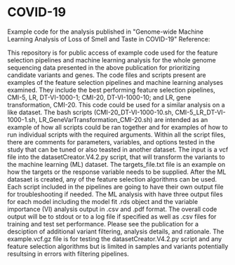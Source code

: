 # COVID-19
Example code for the analysis published in "Genome-wide Machine Learning Analysis of Loss of Smell and Taste in COVID-19" Reference:

This repository is for public access of example code used for the feature selection pipelines and machine learning analysis for the whole genome sequencing data presented in the above publication for prioritizing candidate variants and genes. The code files and scripts present are examples of the feature selection pipelines and machine learning analyses examined. They include the best performing feature selection pipelines, CMI-5, LR, DT-VI-1000-1; CMI-20, DT-VI-1000-10; and LR, gene transformation, CMI-20. This code could be used for a similar analysis on a like dataset. The bash scripts (CMI-20_DT-VI-1000-10.sh, CMI-5_LR_DT-VI-1000-1.sh, LR_GeneVarTransformation_CMI-20.sh) are intended as an example of how all scripts could be ran together and for examples of how to run individual scripts with the required arguments. Within all the script files, there are comments for parameters, variables, and options tested in the study that can be tuned or also teasted in another dataset. The input is a vcf file into the datasetCreator.V4.2.py script, that will transform the variants to the machine learning (ML) dataset. The targets_file.txt file is an example on how the targets or the response variable needs to be supplied. After the ML datasaet is created, any of the feature selection algorithms can be used. Each script included in the pipelines are going to have their own output file for troubleshooting if needed. The ML analysis with have three output files for each model including the model fit .rds object and the variable importance (VI) analysis output in .csv and .pdf format. The overall code output will be to stdout or to a log file if specified as well as .csv files for training and test set performance. Please see the publication for a desciption of additional variant filtering, analysis details, and rationale. The example.vcf.gz file is for testing the datasetCreator.V4.2.py script and any feature selection algorithms but is limited in samples and variants potentially resultsing in errors with filtering pipelines.

